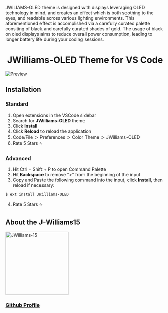 
JWILIAMS-OLED theme is designed with displays leveraging OLED technology in mind, and creates an effect which is both soothing to the eyes, and readable across various lighting environments. This aforementioned effect is accomplished via a carefully curated palette consiting of black and carefully curated shades of gold. The usage of black on oled displays aims to reduce overall power consumption, leading to longer battery life during your coding sessions.


<div align="center"><h1>JWilliams-OLED Theme for VS Code</h1></div>

![Preview](https://j-williams15.github.io/WebResources/j-williamsOLED-Theme/Preview3.jpeg)

## Installation
### Standard
1. Open extensions in the VSCode sidebar
2. Search for **JWilliams-OLED** theme
3. Click **Install**
4. Click **Reload** to reload the application
5. Code/File ＞ Preferences ＞ Color Theme ＞ JWilliams-OLED
6. Rate 5 Stars ⭐
   
### Advanced
1. Hit Ctrl + Shift + P to open Command Palette
2. Hit **Backspace** to remove ">" from the beginning of the input
3. Copy and Paste the following command into the input, click **Install**, then reload if necessary:
 ``` sh
 $ ext install JWilliams-OLED
 ```
4. Rate 5 Stars ⭐

## About the J-Williams15
<div>
  <img src="https://avatars.githubusercontent.com/u/82774631?v=4" alt="JWilliams-15" width="200"/>
 

</div>
<h3><a href="https://github.com/j-williams15">Github Profile</a><h3>
